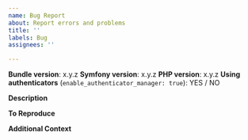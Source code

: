 ```yaml
---
name: Bug Report
about: Report errors and problems
title: ''
labels: Bug
assignees: ''

---
```


<!--------------------------------------------------------------
PLEASE CHECK THE TROUBLESHOOTING GUIDE FIRST
https://github.com/scheb/2fa/blob/5.x/doc/troubleshooting.rst
--------------------------------------------------------------->

**Bundle version**: x.y.z
**Symfony version**: x.y.z
**PHP version**: x.y.z
**Using authenticators** (`enable_authenticator_manager: true`): YES / NO

**Description**

<!--
A clear and concise description of what the bug is and why you believe it's a bug.
-->

**To Reproduce**

<!--
Steps to reproduce the behavior:
1. Go to '...'
2. Click on '...'
3. Scroll down to '...'
4. See error
-->

**Additional Context**

<!--
Please provide the
- the bundle configuration
- content of your security.yaml
-->

<!-- Optional: Any other context to help understanding the problem: log messages, screenshots, etc. -->
